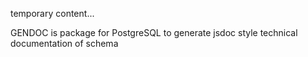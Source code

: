 temporary content...

GENDOC is package for PostgreSQL to generate jsdoc style technical documentation of schema
